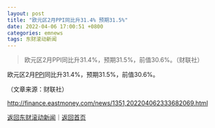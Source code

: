 ```yaml
---
layout: post
title: "欧元区2月PPI同比升31.4% 预期31.5%"
date: 2022-04-06 17:00:51 +0800
categories: emnews
tags: 东财滚动新闻
---
```

> 欧元区2月PPI同比升31.4%，预期31.5%，前值30.6%。（财联社）

<p>欧元区2月<span id="Info.338"><a href="http://data.eastmoney.com/cjsj/ppi.html" class="infokey">PPI</a></span>同比升31.4%，预期31.5%，前值30.6%。</p><p class="em_media">（文章来源：财联社）</p>

<http://finance.eastmoney.com/news/1351,202204062333682069.html>

[返回东财滚动新闻](//finews.withounder.com/emnews/)｜[返回首页](//finews.withounder.com/)